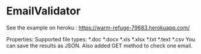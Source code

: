 # EmailValidator

See the example on heroku : https://warm-refuge-79683.herokuapp.com/

Properties:
Supported file types: *.doc *.docx *.xls *.xlsx *.txt *.text *.csv
You can save the results as JSON.
Also added GET method to check one email.
